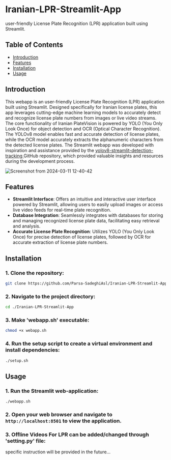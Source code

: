 # Iranian-LPR-Streamlit-App

user-friendly License Plate Recognition (LPR) application built using Streamlit.

## Table of Contents

- [Introduction](#introduction)
- [Features](#features)
- [Installation](#installation)
- [Usage](#usage)

## Introduction
This webapp is an user-friendly License Plate Recognition (LPR) application built using Streamlit. Designed specifically for Iranian license plates, this app leverages cutting-edge machine learning models to accurately detect and recognize license plate numbers from images or live video streams.
The core functionality of Iranian PlateVision is powered by YOLO (You Only Look Once) for object detection and OCR (Optical Character Recognition). The YOLOv8 model enables fast and accurate detection of license plates, while the OCR model accurately extracts the alphanumeric characters from the detected license plates.
The Streamlit webapp was developed with inspiration and assistance provided by the [ yolov8-streamlit-detection-tracking
](https://github.com/CodingMantras/yolov8-streamlit-detection-tracking) GitHub repository, which provided valuable insights and resources during the development process.


![Screenshot from 2024-03-11 12-40-42](https://github.com/Parsa-SadeghiAsl/Iranian-LPR-Streamlit-App/assets/101510809/3a4d00e9-bad2-4ba8-8e80-4049508ba3a1)


## Features

- **Streamlit Interface**: Offers an intuitive and interactive user interface powered by Streamlit, allowing users to easily upload images or access live video feeds for real-time plate recognition.
- **Database Integration**: Seamlessly integrates with databases for storing and managing recognized license plate data, facilitating easy retrieval and analysis.
- **Accurate License Plate Recognition**: Utilizes YOLO (You Only Look Once) for precise detection of license plates, followed by OCR for accurate extraction of license plate numbers.

## Installation

### 1. Clone the repository:
   ```bash
   git clone https://github.com/Parsa-SadeghiAsl/Iranian-LPR-Streamlit-App.git
   ```
### 2. Navigate to the project directory:
   ```bash
   cd ./Iranian-LPR-Streamlit-App
   ```
### 3. Make 'webapp.sh' executable:
   ```bash
   chmod +x webapp.sh
   ```
### 4. Run the setup script to create a virtual environment and install dependencies:
   ```bash
   ./setup.sh
   ```

## Usage

### 1. Run the Streamlit web-application:
   ```bash
   ./webapp.sh
   ```
### 2. Open your web browser and navigate to `http://localhost:8501` to view the application.

### 3. Offline Videos For LPR can be added/changed through 'setting.py' file:

specific instruction will be provided in the future...

